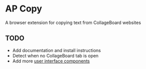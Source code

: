 # AP Copy

A browser extension for copying text from CollageBoard websites


## TODO
- Add documentation and install instructions
- Detect when no CollageBoard tab is open
- Add more [user interface components](https://developer.chrome.com/docs/extensions/develop/ui)